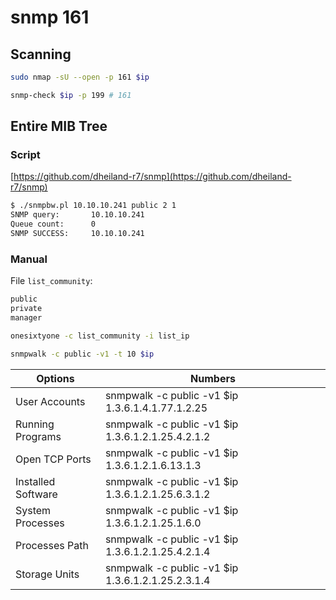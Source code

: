 # snmp 161

## Scanning

``` bash
sudo nmap -sU --open -p 161 $ip
```

``` bash
snmp-check $ip -p 199 # 161
```

## Entire MIB Tree

### Script

[https://github.com/dheiland-r7/snmp](https://github.com/dheiland-r7/snmp)

``` bash
$ ./snmpbw.pl 10.10.10.241 public 2 1
SNMP query:       10.10.10.241
Queue count:      0
SNMP SUCCESS:     10.10.10.241
```

### Manual

File `list_community`:

``` txt
public
private
manager
```

``` bash
onesixtyone -c list_community -i list_ip
```

``` bash
snmpwalk -c public -v1 -t 10 $ip
```

| Options | Numbers
|---|---|
| User Accounts | snmpwalk -c public -v1 $ip 1.3.6.1.4.1.77.1.2.25 |
| Running Programs | snmpwalk -c public -v1 $ip 1.3.6.1.2.1.25.4.2.1.2 |
| Open TCP Ports | snmpwalk -c public -v1 $ip 1.3.6.1.2.1.6.13.1.3 |
| Installed Software | snmpwalk -c public -v1 $ip 1.3.6.1.2.1.25.6.3.1.2 |
| System Processes | snmpwalk -c public -v1 $ip 1.3.6.1.2.1.25.1.6.0 |
| Processes Path | snmpwalk -c public -v1 $ip 1.3.6.1.2.1.25.4.2.1.4 |
| Storage Units | snmpwalk -c public -v1 $ip 1.3.6.1.2.1.25.2.3.1.4 |